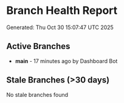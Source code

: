 # Branch Health Report
Generated: Thu Oct 30 15:07:47 UTC 2025

## Active Branches
- **main** - 17 minutes ago by Dashboard Bot

## Stale Branches (>30 days)
No stale branches found
